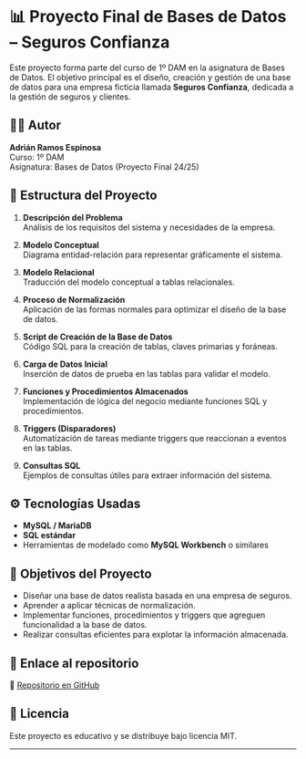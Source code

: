 # 📊 Proyecto Final de Bases de Datos – Seguros Confianza

Este proyecto forma parte del curso de 1º DAM en la asignatura de Bases de Datos. El objetivo principal es el diseño, creación y gestión de una base de datos para una empresa ficticia llamada **Seguros Confianza**, dedicada a la gestión de seguros y clientes.

## 👨‍💻 Autor

**Adrián Ramos Espinosa**  
Curso: 1º DAM  
Asignatura: Bases de Datos (Proyecto Final 24/25)

## 📁 Estructura del Proyecto

1. **Descripción del Problema**  
   Análisis de los requisitos del sistema y necesidades de la empresa.

2. **Modelo Conceptual**  
   Diagrama entidad-relación para representar gráficamente el sistema.

3. **Modelo Relacional**  
   Traducción del modelo conceptual a tablas relacionales.

4. **Proceso de Normalización**  
   Aplicación de las formas normales para optimizar el diseño de la base de datos.

5. **Script de Creación de la Base de Datos**  
   Código SQL para la creación de tablas, claves primarias y foráneas.

6. **Carga de Datos Inicial**  
   Inserción de datos de prueba en las tablas para validar el modelo.

7. **Funciones y Procedimientos Almacenados**  
   Implementación de lógica del negocio mediante funciones SQL y procedimientos.

8. **Triggers (Disparadores)**  
   Automatización de tareas mediante triggers que reaccionan a eventos en las tablas.

9. **Consultas SQL**  
   Ejemplos de consultas útiles para extraer información del sistema.

## ⚙️ Tecnologías Usadas

- **MySQL / MariaDB**
- **SQL estándar**
- Herramientas de modelado como **MySQL Workbench** o similares

## 📌 Objetivos del Proyecto

- Diseñar una base de datos realista basada en una empresa de seguros.
- Aprender a aplicar técnicas de normalización.
- Implementar funciones, procedimientos y triggers que agreguen funcionalidad a la base de datos.
- Realizar consultas eficientes para explotar la información almacenada.

## 📎 Enlace al repositorio

🔗 [Repositorio en GitHub](https://github.com/Abentfork/Proyecto-final-BBDD-Adrian-Ramos-Espinosa)

## 📝 Licencia

Este proyecto es educativo y se distribuye bajo licencia MIT.

---

